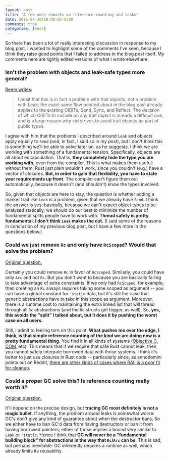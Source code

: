 ```yaml
---
layout: post
title: "A few more remarks on reference-counting and leaks"
date: 2015-04-30T18:00:05-0700
comments: true
categories: [Rust]
---
```


So there has been a lot of really interesting discussion in response
to my blog post. I wanted to highlight some of the comments I've seen,
because I think they raise good points that I failed to address in the
blog post itself. My comments here are lightly edited versions of what
I wrote elsewhere.

### Isn't the problem with objects and leak-safe types more general?

[Reem writes][1]:

> I posit that this is in fact a problem with trait objects, not a
  problem with Leak; the exact same flaw pointed about in the blog
  post already applies to the existing OIBITs, Send, Sync, and
  Reflect. The decision of which OIBITs to include on any trait object
  is already a difficult one, and is a large reason why std strives to
  avoid trait objects as part of public types.

I agree with him that the problems I described around `Leak` and
objects apply equally to `Send` (and, in fact, I said so in my post),
but I don't think this is something we'll be able to solve later on,
as he suggests. I think we are working with something of a fundamental
tension. Specifically, objects are all about encapsulation. That is,
**they completely hide the type you are working with**, even from the
compiler. This is what makes them useful: without them, Rust just
plain wouldn't work, since you couldn't (e.g.) have a vector of
closures. **But, in order to gain that flexibility, you have to state
your requirements up front**. The compiler can't figure them out
automatically, because it doesn't (and shouldn't) know the types
involved.

[1]: http://www.reddit.com/r/rust/comments/34bj7z/on_referencecounting_and_leaks_from_nmatsakiss/cqtksn3
[2]: http://www.reddit.com/r/rust/comments/34bj7z/on_referencecounting_and_leaks_from_nmatsakiss/cqtrzi7

So, given that objects are here to stay, the question is whether
adding a marker trait like `Leak` is a problem, given that we already
have `Send`. I think the answer is yes; basically, because we can't
expect object types to be analyzed statically, we should do our best
to minimize the number of fundamental splits people have to work
with. **Thread safety is pretty fundamental. I don't think `Leak`
makes the cut.** (I said some of the reasons in conclusion of my
previous blog post, but I have a few more in the questions below.)

### Could we just remove `Rc` and only have `RcScoped`? Would that solve the problem?

[Original question.](http://smallcultfollowing.com/babysteps/blog/2015/04/29/on-reference-counting-and-leaks/#comment-1994859272)

Certainly you could remove `Rc` in favor of `RcScoped`. Similarly, you
could have only `Arc` and not `Rc`. But you don't want to because you
are basically failing to take advantage of extra constraints. If we
only had `RcScoped`, for example, then creating an `Rc` always
requires taking some scoped as argument -- you can have a global
constant for `'static` data, but it's still the case that generic
abstractions have to take in this scope as argument. Moreover, there
is a runtime cost to maintaining the extra linked list that will
thread through all `Rc` abstractions (and the `Rc` structs get bigger,
as well). So, **yes, this avoids the "split" I talked about, but it
does it by pushing the worst case on all users.**

Still, I admit to feeling torn on this point. **What pushes me over
the edge, I think, is that simple reference counting of the kind we
are doing now is a pretty fundamental thing.** You find it in all
kinds of systems
([Objective C](http://clang.llvm.org/docs/AutomaticReferenceCounting.html),
[COM](https://msdn.microsoft.com/en-us/library/windows/desktop/ms687260%28v=vs.85%29.aspx),
etc). This means that if we require that safe Rust cannot leak, then
you cannot safely integrate borrowed data with those systems. I think
it's better to just use closures in Rust code -- particularly since,
as annodomini points out on Reddit,
[there are other kinds of cases where RAII is a poor fit for cleanup](http://www.reddit.com/r/rust/comments/34bj7z/on_referencecounting_and_leaks_from_nmatsakiss/cqt983d).

### Could a proper GC solve this? Is reference counting really worth it?

[Original question.](http://www.reddit.com/r/rust/comments/34bj7z/on_referencecounting_and_leaks_from_nmatsakiss/cqtpxga)

It'll depend on the precise design, but **tracing GC most definitely
is not a magic bullet**. If anything, the problem around leaks is
somewhat worse: GC's don't give any kind of guarantee about when the
destructor bans. So we either have to ban GC'd data from having
destructors or ban it from having borrowed pointers; either of those
implies a bound very similar to `Leak` or `'static`. Hence I think
that **GC will never be a "fundamental building block" for
abstractions in the way that `Rc`/`Arc` can be**. This is sad, but
perhaps inevitable: GC inherently requires a runtime as well, which
already limits its reusability.
